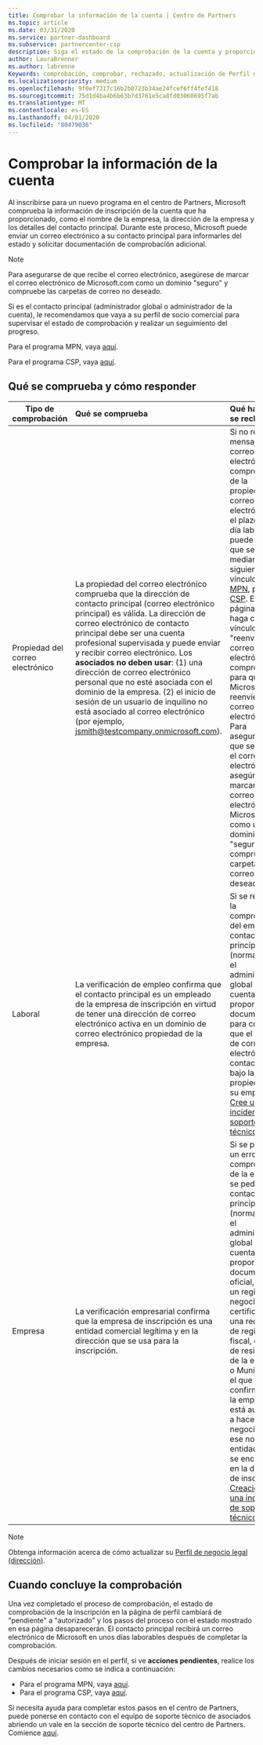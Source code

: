 ```yaml
---
title: Comprobar la información de la cuenta | Centro de Partners
ms.topic: article
ms.date: 03/31/2020
ms.service: partner-dashboard
ms.subservice: partnercenter-csp
description: Siga el estado de la comprobación de la cuenta y proporcione información adicional si es necesario.
author: LauraBrenner
ms.author: labrenne
Keywords: comprobación, comprobar, rechazado, actualización de Perfil de socio comercial
ms.localizationpriority: medium
ms.openlocfilehash: 9f0ef7317c16b2b0723b34ae24fcef6ff4fef418
ms.sourcegitcommit: 75d1d4ba4b6b63b7d3761e5ca8fd03060695f7ab
ms.translationtype: MT
ms.contentlocale: es-ES
ms.lasthandoff: 04/01/2020
ms.locfileid: "80479036"
---
```

# <a name="verify-your-account-information"></a>Comprobar la información de la cuenta

Al inscribirse para un nuevo programa en el centro de Partners, Microsoft comprueba la información de inscripción de la cuenta que ha proporcionado, como el nombre de la empresa, la dirección de la empresa y los detalles del contacto principal. Durante este proceso, Microsoft puede enviar un correo electrónico a su contacto principal para informarles del estado y solicitar documentación de comprobación adicional. 

>[!NOTE]
>Para asegurarse de que recibe el correo electrónico, asegúrese de marcar el correo electrónico de Microsoft.com como un dominio "seguro" y compruebe las carpetas de correo no deseado.

Si es el contacto principal (administrador global o administrador de la cuenta), le recomendamos que vaya a su perfil de socio comercial para supervisar el estado de comprobación y realizar un seguimiento del progreso.

Para el programa MPN, vaya [aquí](https://partner.microsoft.com/pcv/accountsettings/connectedpartnerprofile).

Para el programa CSP, vaya [aquí](https://partner.microsoft.com/pcv/accountsettings/partnerprofile).


## <a name="what-is-verified-and-how-to-respond"></a>Qué se comprueba y cómo responder

|**Tipo de comprobación**   |**Qué se comprueba**   |**Qué hacer si se rechaza**   |
|----------------------------|:-----------------------------------|:--------------------------------------|
|Propiedad del correo electrónico   |La propiedad del correo electrónico comprueba que la dirección de contacto principal (correo electrónico principal) es válida. La dirección de correo electrónico de contacto principal debe ser una cuenta profesional supervisada y puede enviar y recibir correo electrónico. Los **asociados no deben usar**: (1) una dirección de correo electrónico personal que no esté asociada con el dominio de la empresa. (2) el inicio de sesión de un usuario de inquilino no está asociado al correo electrónico (por ejemplo, jsmith@testcompany.onmicrosoft.com).  |Si no recibe el mensaje de correo electrónico de comprobación de la propiedad del correo electrónico en el plazo de un día laborable, puede solicitar que se reenvíe mediante los siguientes vínculos: para [MPN](https://partner.microsoft.com/pcv/accountsettings/connectedpartnerprofile), para [CSP](https://partner.microsoft.com/pcv/accountsettings/partnerprofile). En la página perfil, haga clic en el vínculo "reenviar correo electrónico de comprobación" para que Microsoft le reenvíe el correo electrónico. Para asegurarse de que se recibe el correo electrónico, asegúrese de marcar el correo electrónico de Microsoft.com como un dominio "seguro" y compruebe las carpetas de correo no deseado.|
|Laboral |La verificación de empleo confirma que el contacto principal es un empleado de la empresa de inscripción en virtud de tener una dirección de correo electrónico activa en un dominio de correo electrónico propiedad de la empresa.|Si se rechaza la comprobación del empleo, el contacto principal (normalmente, el administrador global o de la cuenta) deberá proporcionar documentación para confirmar que el dominio de correo electrónico del contacto está bajo la propiedad de su empleador. [Cree una incidencia de soporte técnico](https://nam06.safelinks.protection.outlook.com/?url=https%3A%2F%2Fpartner.microsoft.com%2Fdashboard%2Fsupport%2Fcsp%2Fservicerequests%2Fcreate%3Fstage%3D2%26topicid%3D21655de7-7dbb-4927-33a2-f60f45feadf3&data=02%7C01%7CLaura.Brenner%40microsoft.com%7C2998df3c6bed41f5585a08d7cf7fbc39%7C72f988bf86f141af91ab2d7cd011db47%7C1%7C0%7C637206019881666017&sdata=9CBn9KSe3hi2nApRNVP6mLE9UX2JBOM1denAKXCutcI%3D&reserved=0).|
|Empresa   |La verificación empresarial confirma que la empresa de inscripción es una entidad comercial legítima y en la dirección que se usa para la inscripción.|Si se produce un error en la comprobación de la empresa, se pedirá al contacto principal (normalmente, el administrador global o de la cuenta) que proporcione documentación oficial, como un registro del negocio o un certificado o una recepción de registro fiscal, del país de residencia de la empresa o Municipio en el que se confirma que la empresa está autorizada a hacer negocios bajo ese nombre de entidad y que se encuentra en la dirección de inscripción. [Creación de una incidencia de soporte técnico](https://nam06.safelinks.protection.outlook.com/?url=https%3A%2F%2Fpartner.microsoft.com%2Fdashboard%2Fsupport%2Fcsp%2Fservicerequests%2Fcreate%3Fstage%3D2%26topicid%3D21655de7-7dbb-4927-33a2-f60f45feadf3&data=02%7C01%7CLaura.Brenner%40microsoft.com%7C2998df3c6bed41f5585a08d7cf7fbc39%7C72f988bf86f141af91ab2d7cd011db47%7C1%7C0%7C637206019881666017&sdata=9CBn9KSe3hi2nApRNVP6mLE9UX2JBOM1denAKXCutcI%3D&reserved=0)|

>[!NOTE]
>Obtenga información acerca de cómo actualizar su [Perfil de negocio legal (dirección)](https://docs.microsoft.com/partner-center/update-your-partner-profile).

## <a name="when-verification-concludes"></a>Cuando concluye la comprobación


Una vez completado el proceso de comprobación, el estado de comprobación de la inscripción en la página de perfil cambiará de "pendiente" a "autorizado" y los pasos del proceso con el estado mostrado en esa página desaparecerán.
El contacto principal recibirá un correo electrónico de Microsoft en unos días laborables después de completar la comprobación. 

Después de iniciar sesión en el perfil, si ve **acciones pendientes**, realice los cambios necesarios como se indica a continuación:

- Para el programa MPN, vaya [aquí](https://partner.microsoft.com/pcv/accountsettings/connectedpartnerprofile).  
- Para el programa CSP, vaya [aquí](https://partner.microsoft.com/pcv/accountsettings/partnerprofile).

Si necesita ayuda para completar estos pasos en el centro de Partners, puede ponerse en contacto con el equipo de soporte técnico de asociados abriendo un vale en la sección de soporte técnico del centro de Partners.  Comience [aquí](https://partner.microsoft.com/dashboard/support/servicerequests/create?stage=2&topicid=21655de7-7dbb-4927-33a2-f60f45feadf3).


